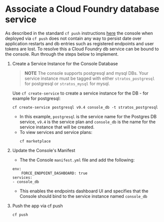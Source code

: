 # Associate a Cloud Foundry database service

As described in the standard `cf push` instructions [here](../README.md) the console when deployed via `cf push`
 does not contain any way to persist date over application restarts and db entries such as registered endpoints
 and user tokens are lost. To resolve this a Cloud Foundry db service can be bound to the console. Run through 
 the steps below to implement.

1. Create a Service Instance for the Console Database

    > **NOTE** The console supports postgresql and mysql DBs. Your service instance must be tagged with either `stratos_postgresql` for postgresql or `stratos_mysql` for mysql.

    Use `cf create-service` to create a service instance for the DB - for example for postgresql:
    ```
    cf create-service postgresql v9.4 console_db -t stratos_postgresql
    ```
    * In this example, `postgresql` is the service name for the Postgres DB service, `v9.4` is the service plan and `console_db` is the name for the service instance that will be created. 
    * To view services and service plans:
      ```
      cf marketplace
      ```

1. Update the Console's Manifest

   * The the Console `manifest.yml` file and add the following:
    ```
    env:
        FORCE_ENDPOINT_DASHBOARD: true
    services:
    - console_db
    ```

    * This enables the endpoints dashboard UI and specifies that the Console should bind to the service instance named `console_db`

1. Push the app via cf push
    ```
    cf push
    ```

    
